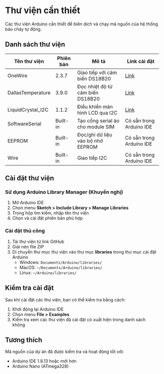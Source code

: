 # Thư viện cần thiết

Các thư viện Arduino cần thiết để biên dịch và chạy mã nguồn của hệ thống báo cháy tự động.

## Danh sách thư viện

| Tên thư viện | Phiên bản | Mô tả | Link cài đặt |
|--------------|-----------|-------|-------------|
| OneWire | 2.3.7 | Giao tiếp với cảm biến DS18B20 | [Link](https://github.com/PaulStoffregen/OneWire) |
| DallasTemperature | 3.9.0 | Đọc nhiệt độ từ cảm biến DS18B20 | [Link](https://github.com/milesburton/Arduino-Temperature-Control-Library) |
| LiquidCrystal_I2C | 1.1.2 | Điều khiển màn hình LCD qua I2C | [Link](https://github.com/johnrickman/LiquidCrystal_I2C) |
| SoftwareSerial | Built-in | Tạo cổng serial ảo cho module SIM | Có sẵn trong Arduino IDE |
| EEPROM | Built-in | Đọc/ghi dữ liệu vào bộ nhớ EEPROM | Có sẵn trong Arduino IDE |
| Wire | Built-in | Giao tiếp I2C | Có sẵn trong Arduino IDE |

## Cài đặt thư viện

### Sử dụng Arduino Library Manager (Khuyến nghị)

1. Mở Arduino IDE
2. Chọn menu **Sketch > Include Library > Manage Libraries**
3. Trong hộp tìm kiếm, nhập tên thư viện
4. Chọn và cài đặt phiên bản phù hợp

### Cài đặt thủ công

1. Tải thư viện từ link GitHub
2. Giải nén file ZIP
3. Di chuyển thư mục thư viện vào thư mục **libraries** trong thư mục cài đặt Arduino
   - Windows: `Documents/Arduino/libraries/`
   - MacOS: `~/Documents/Arduino/libraries/`
   - Linux: `~/Arduino/libraries/`

## Kiểm tra cài đặt

Sau khi cài đặt các thư viện, bạn có thể kiểm tra bằng cách:

1. Khởi động lại Arduino IDE
2. Chọn menu **File > Examples**
3. Kiểm tra xem các thư viện đã cài đặt có xuất hiện trong danh sách không

## Tương thích

Mã nguồn của dự án đã được kiểm tra và hoạt động tốt với:

- Arduino IDE 1.8.13 hoặc mới hơn
- Arduino Nano (ATmega328) 